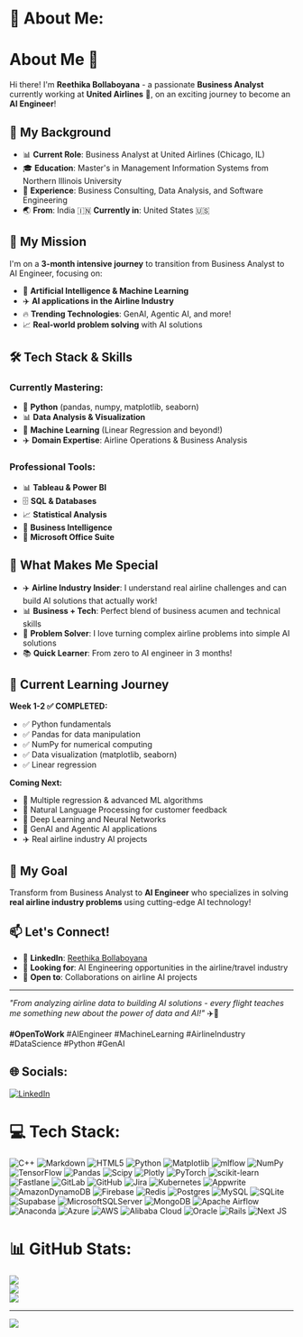# 💫 About Me:
# About Me 👋

Hi there! I'm **Reethika Bollaboyana** - a passionate **Business Analyst** currently working at **United Airlines** 🛫, on an exciting journey to become an **AI Engineer**!

## 🚀 My Background
- 📊 **Current Role**: Business Analyst at United Airlines (Chicago, IL)
- 🎓 **Education**: Master's in Management Information Systems from Northern Illinois University
- 💼 **Experience**: Business Consulting, Data Analysis, and Software Engineering
- 🌏 **From**: India 🇮🇳 **Currently in**: United States 🇺🇸

## 🎯 My Mission
I'm on a **3-month intensive journey** to transition from Business Analyst to AI Engineer, focusing on:
- 🤖 **Artificial Intelligence & Machine Learning**
- ✈️ **AI applications in the Airline Industry**
- 🔥 **Trending Technologies**: GenAI, Agentic AI, and more!
- 📈 **Real-world problem solving** with AI solutions

## 🛠️ Tech Stack & Skills

### Currently Mastering:
- 🐍 **Python** (pandas, numpy, matplotlib, seaborn)
- 📊 **Data Analysis & Visualization** 
- 🤖 **Machine Learning** (Linear Regression and beyond!)
- ✈️ **Domain Expertise**: Airline Operations & Business Analysis

### Professional Tools:
- 📊 **Tableau & Power BI**
- 🗄️ **SQL & Databases**
- 📈 **Statistical Analysis**
- 💼 **Business Intelligence**
- 🏢 **Microsoft Office Suite**

## 🌟 What Makes Me Special
- ✈️ **Airline Industry Insider**: I understand real airline challenges and can build AI solutions that actually work!
- 📊 **Business + Tech**: Perfect blend of business acumen and technical skills
- 🎯 **Problem Solver**: I love turning complex airline problems into simple AI solutions
- 📚 **Quick Learner**: From zero to AI engineer in 3 months!

## 🚀 Current Learning Journey
**Week 1-2 ✅ COMPLETED:**
- ✅ Python fundamentals
- ✅ Pandas for data manipulation
- ✅ NumPy for numerical computing
- ✅ Data visualization (matplotlib, seaborn)
- ✅ Linear regression

**Coming Next:**
- 🔄 Multiple regression & advanced ML algorithms
- 🤖 Natural Language Processing for customer feedback
- 🧠 Deep Learning and Neural Networks
- 🎯 GenAI and Agentic AI applications
- ✈️ Real airline industry AI projects

## 🎯 My Goal
Transform from Business Analyst to **AI Engineer** who specializes in solving **real airline industry problems** using cutting-edge AI technology!

## 📫 Let's Connect!
- 💼 **LinkedIn**: [Reethika Bollaboyana](https://www.linkedin.com/in/reethika-bollaboyana)
- 📧 **Looking for**: AI Engineering opportunities in the airline/travel industry
- 🌟 **Open to**: Collaborations on airline AI projects

---

*"From analyzing airline data to building AI solutions - every flight teaches me something new about the power of data and AI!"* ✈️🤖

**#OpenToWork** #AIEngineer #MachineLearning #AirlineIndustry #DataScience #Python #GenAI




## 🌐 Socials:
[![LinkedIn](https://img.shields.io/badge/LinkedIn-%230077B5.svg?logo=linkedin&logoColor=white)](https://linkedin.com/in/https://www.linkedin.com/in/reethika-y/) 

# 💻 Tech Stack:
![C++](https://img.shields.io/badge/c++-%2300599C.svg?style=for-the-badge&logo=c%2B%2B&logoColor=white) ![Markdown](https://img.shields.io/badge/markdown-%23000000.svg?style=for-the-badge&logo=markdown&logoColor=white) ![HTML5](https://img.shields.io/badge/html5-%23E34F26.svg?style=for-the-badge&logo=html5&logoColor=white) ![Python](https://img.shields.io/badge/python-3670A0?style=for-the-badge&logo=python&logoColor=ffdd54) ![Matplotlib](https://img.shields.io/badge/Matplotlib-%23ffffff.svg?style=for-the-badge&logo=Matplotlib&logoColor=black) ![mlflow](https://img.shields.io/badge/mlflow-%23d9ead3.svg?style=for-the-badge&logo=numpy&logoColor=blue) ![NumPy](https://img.shields.io/badge/numpy-%23013243.svg?style=for-the-badge&logo=numpy&logoColor=white) ![TensorFlow](https://img.shields.io/badge/TensorFlow-%23FF6F00.svg?style=for-the-badge&logo=TensorFlow&logoColor=white) ![Pandas](https://img.shields.io/badge/pandas-%23150458.svg?style=for-the-badge&logo=pandas&logoColor=white) ![Scipy](https://img.shields.io/badge/SciPy-%230C55A5.svg?style=for-the-badge&logo=scipy&logoColor=%white) ![Plotly](https://img.shields.io/badge/Plotly-%233F4F75.svg?style=for-the-badge&logo=plotly&logoColor=white) ![PyTorch](https://img.shields.io/badge/PyTorch-%23EE4C2C.svg?style=for-the-badge&logo=PyTorch&logoColor=white) ![scikit-learn](https://img.shields.io/badge/scikit--learn-%23F7931E.svg?style=for-the-badge&logo=scikit-learn&logoColor=white) ![Fastlane](https://img.shields.io/badge/fastlane-%2382bd4e.svg?style=for-the-badge&logo=fastlane&logoColor=black) ![GitLab](https://img.shields.io/badge/gitlab-%23181717.svg?style=for-the-badge&logo=gitlab&logoColor=white) ![GitHub](https://img.shields.io/badge/github-%23121011.svg?style=for-the-badge&logo=github&logoColor=white) ![Jira](https://img.shields.io/badge/jira-%230A0FFF.svg?style=for-the-badge&logo=jira&logoColor=white) ![Kubernetes](https://img.shields.io/badge/kubernetes-%23326ce5.svg?style=for-the-badge&logo=kubernetes&logoColor=white) ![Appwrite](https://img.shields.io/badge/Appwrite-%23FD366E.svg?style=for-the-badge&logo=appwrite&logoColor=white) ![AmazonDynamoDB](https://img.shields.io/badge/Amazon%20DynamoDB-4053D6?style=for-the-badge&logo=Amazon%20DynamoDB&logoColor=white) ![Firebase](https://img.shields.io/badge/firebase-a08021?style=for-the-badge&logo=firebase&logoColor=ffcd34) ![Redis](https://img.shields.io/badge/redis-%23DD0031.svg?style=for-the-badge&logo=redis&logoColor=white) ![Postgres](https://img.shields.io/badge/postgres-%23316192.svg?style=for-the-badge&logo=postgresql&logoColor=white) ![MySQL](https://img.shields.io/badge/mysql-4479A1.svg?style=for-the-badge&logo=mysql&logoColor=white) ![SQLite](https://img.shields.io/badge/sqlite-%2307405e.svg?style=for-the-badge&logo=sqlite&logoColor=white) ![Supabase](https://img.shields.io/badge/Supabase-3ECF8E?style=for-the-badge&logo=supabase&logoColor=white) ![MicrosoftSQLServer](https://img.shields.io/badge/Microsoft%20SQL%20Server-CC2927?style=for-the-badge&logo=microsoft%20sql%20server&logoColor=white) ![MongoDB](https://img.shields.io/badge/MongoDB-%234ea94b.svg?style=for-the-badge&logo=mongodb&logoColor=white) ![Apache Airflow](https://img.shields.io/badge/Apache%20Airflow-017CEE?style=for-the-badge&logo=Apache%20Airflow&logoColor=white) ![Anaconda](https://img.shields.io/badge/Anaconda-%2344A833.svg?style=for-the-badge&logo=anaconda&logoColor=white) ![Azure](https://img.shields.io/badge/azure-%230072C6.svg?style=for-the-badge&logo=microsoftazure&logoColor=white) ![AWS](https://img.shields.io/badge/AWS-%23FF9900.svg?style=for-the-badge&logo=amazon-aws&logoColor=white) ![Alibaba Cloud](https://img.shields.io/badge/AlibabaCloud-%23FF6701.svg?style=for-the-badge&logo=alibabacloud&logoColor=white) ![Oracle](https://img.shields.io/badge/Oracle-F80000?style=for-the-badge&logo=oracle&logoColor=white) ![Rails](https://img.shields.io/badge/rails-%23CC0000.svg?style=for-the-badge&logo=ruby-on-rails&logoColor=white) ![Next JS](https://img.shields.io/badge/Next-black?style=for-the-badge&logo=next.js&logoColor=white)
# 📊 GitHub Stats:
![](https://github-readme-stats.vercel.app/api?username=Reethika-Bollaboyana&theme=radical&hide_border=false&include_all_commits=true&count_private=true)<br/>
![](https://nirzak-streak-stats.vercel.app/?user=Reethika-Bollaboyana&theme=radical&hide_border=false)<br/>
![](https://github-readme-stats.vercel.app/api/top-langs/?username=Reethika-Bollaboyana&theme=radical&hide_border=false&include_all_commits=true&count_private=true&layout=compact)

---
[![](https://visitcount.itsvg.in/api?id=Reethika-Bollaboyana&icon=0&color=0)](https://visitcount.itsvg.in)

<!-- Proudly created with GPRM ( https://gprm.itsvg.in ) -->
